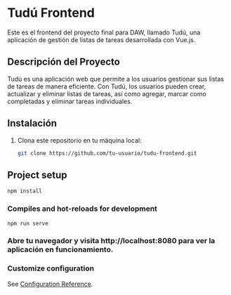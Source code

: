 # Tudú Frontend

Este es el frontend del proyecto final para DAW, llamado Tudú, una aplicación de gestión de listas de tareas desarrollada con Vue.js.

## Descripción del Proyecto

Tudú es una aplicación web que permite a los usuarios gestionar sus listas de tareas de manera eficiente. Con Tudú, los usuarios pueden crear, actualizar y eliminar listas de tareas, así como agregar, marcar como completadas y eliminar tareas individuales.

## Instalación

1. Clona este repositorio en tu máquina local:

   ```bash
   git clone https://github.com/tu-usuario/tudu-frontend.git


## Project setup
```
npm install
```

### Compiles and hot-reloads for development
```
npm run serve
```

### Abre tu navegador y visita http://localhost:8080 para ver la aplicación en funcionamiento.


### Customize configuration
See [Configuration Reference](https://cli.vuejs.org/config/).

